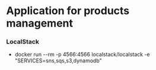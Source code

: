 # Application for products management 

### LocalStack
* docker run --rm -p 4566:4566 localstack/localstack -e "SERVICES=sns,sqs,s3,dynamodb"